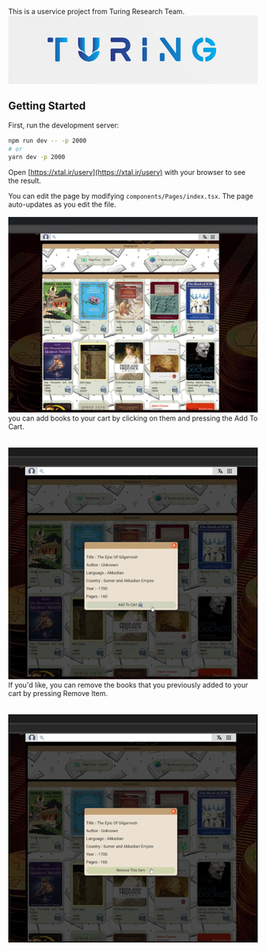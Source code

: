This is a uservice project from Turing Research Team.
<img src="https://github.com/ArminKardan/utrialv2/blob/master/turing.png?raw=true"/>
## Getting Started

First, run the development server:

```bash
npm run dev -- -p 2000
# or
yarn dev -p 2000
```



Open [https://xtal.ir/userv](https://xtal.ir/userv) with your browser to see the result.

You can edit the page by modifying `components/Pages/index.tsx`. The page auto-updates as you edit the file.
<br/>
<br/>
<img src="https://github.com/ariadvn/ubookshop/blob/main/wholephot.webp?raw=true" />
<br/>
you can add books to your cart by clicking on them and pressing the Add To Cart.
<br/>
<br/>
<br/>
<img src="https://github.com/ariadvn/ubookshop/blob/main/add.webp?raw=true" />
<br/>
If you'd like, you can remove the books that you previously added to your cart by pressing Remove Item.
<br/>
<br/>
<br/>
<img src="https://github.com/ariadvn/ubookshop/blob/main/remphot.webp?raw=true" />
<br/>
<br/>


